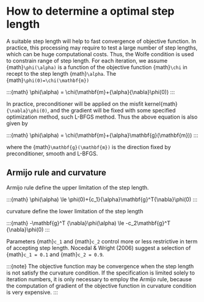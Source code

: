 # How to determine a optimal step length

A suitable step length will help to fast convergence of objective function. In practice, this processing may require to test a large number of step lengths, which can be huge computational costs. Thus, the Wolfe condition is used to constrain range of step length. For each iteration, we assume {math}`\phi(\alpha)` is a function of the objective function {math}`\chi` in recept to the step length {math}`\alpha`. The {math}`\phi(0)=\chi(\mathbf{m})`

:::{math}
\phi(\alpha) = \chi(\mathbf{m}+{\alpha}{\nabla}\phi(0))
:::

In practice, preconditioner will be applied on the misfit kernel{math}`{\nabla}\phi(0)`, and the gradient will be fixed with some specified optimization method, such L-BFGS method. Thus the above equation is also given by

:::{math}
\phi(\alpha) = \chi(\mathbf{m}+{\alpha}\mathbf{g}(\mathbf{m}))
:::

where the {math}`\mathbf{g}(\mathbf{m})` is the direction fixed by preconditioner, smooth and L-BFGS.

## Armijo rule and curvature

Armijo rule define the upper limitation of the step length.

:::{math}
\phi(\alpha) \le \phi(0)+{c_1}{\alpha}\mathbf{g}^T{\nabla}\phi(0)
:::

curvature define the lower limitation of the step length

:::{math}
-\mathbf{g}^T  {\nabla}\phi(\alpha) \le -c_2\mathbf{g}^T {\nabla}\phi(0)
:::

Parameters {math}`c_1` and {math}`c_2` control more or less restrictive in term of accepting step length. Nocedal & Wright (2006) suggest a selection of {math}`c_1 = 0.1` and {math}`c_2 = 0.9`.

:::{note}
The objective function may be convergence when the step length is not satisfy the curvature condition. If the specification is limited solely to iteration numbers, it is only necessary to employ the Armijo rule, because the computation of gradient of the objective function in curvature condition is very expensive. 
:::
